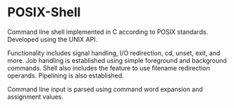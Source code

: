 # POSIX-Shell
Command line shell implemented in C according to POSIX standards. Developed using the UNIX API. 

Functionality includes signal handling, I/O redirection, cd, unset, exit, and more. 
Job handling is established using simple foreground and background commands. Shell also includes the feature to use filename redirection operands. Pipelining is also established. 

Command line input is parsed using command word expansion and assignment values. 
